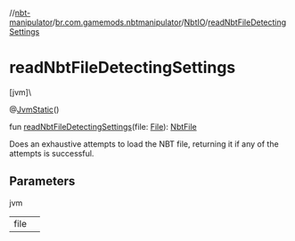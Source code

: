 //[nbt-manipulator](../../../index.md)/[br.com.gamemods.nbtmanipulator](../index.md)/[NbtIO](index.md)/[readNbtFileDetectingSettings](read-nbt-file-detecting-settings.md)

# readNbtFileDetectingSettings

[jvm]\

@[JvmStatic](https://kotlinlang.org/api/latest/jvm/stdlib/kotlin.jvm/-jvm-static/index.html)()

fun [readNbtFileDetectingSettings](read-nbt-file-detecting-settings.md)(file: [File](https://docs.oracle.com/javase/8/docs/api/java/io/File.html)): [NbtFile](../-nbt-file/index.md)

Does an exhaustive attempts to load the NBT file, returning it if any of the attempts is successful.

## Parameters

jvm

| | |
|---|---|
| file |  |
